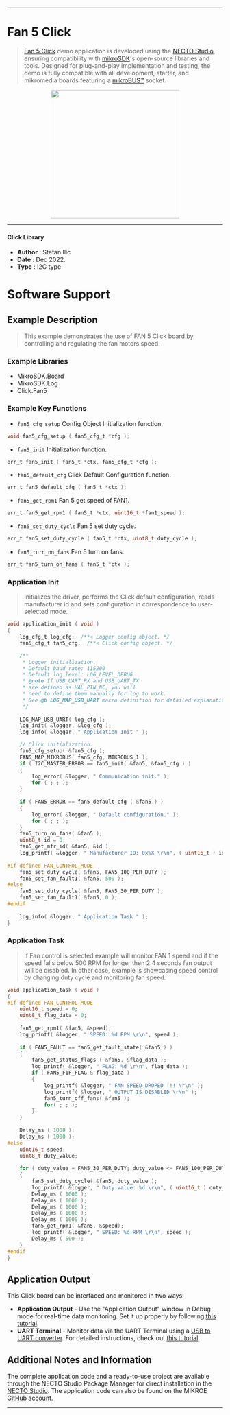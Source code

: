 
---
# Fan 5 Click

> [Fan 5 Click](https://www.mikroe.com/?pid_product=MIKROE-5507) demo application is developed using
the [NECTO Studio](https://www.mikroe.com/necto), ensuring compatibility with [mikroSDK](https://www.mikroe.com/mikrosdk)'s
open-source libraries and tools. Designed for plug-and-play implementation and testing, the demo is fully compatible with
all development, starter, and mikromedia boards featuring a [mikroBUS&trade;](https://www.mikroe.com/mikrobus) socket.

<p align="center">
  <img src="https://www.mikroe.com/?pid_product=MIKROE-5507&image=1" height=300px>
</p>

---

#### Click Library

- **Author**        : Stefan Ilic
- **Date**          : Dec 2022.
- **Type**          : I2C type

# Software Support

## Example Description

> This example demonstrates the use of FAN 5 Click board by controlling and regulating the fan motors speed.

### Example Libraries

- MikroSDK.Board
- MikroSDK.Log
- Click.Fan5

### Example Key Functions

- `fan5_cfg_setup` Config Object Initialization function.
```c
void fan5_cfg_setup ( fan5_cfg_t *cfg );
```

- `fan5_init` Initialization function.
```c
err_t fan5_init ( fan5_t *ctx, fan5_cfg_t *cfg );
```

- `fan5_default_cfg` Click Default Configuration function.
```c
err_t fan5_default_cfg ( fan5_t *ctx );
```

- `fan5_get_rpm1` Fan 5 get speed of FAN1.
```c
err_t fan5_get_rpm1 ( fan5_t *ctx, uint16_t *fan1_speed );
```

- `fan5_set_duty_cycle` Fan 5 set duty cycle.
```c
err_t fan5_set_duty_cycle ( fan5_t *ctx, uint8_t duty_cycle );
```

- `fan5_turn_on_fans` Fan 5 turn on fans.
```c
err_t fan5_turn_on_fans ( fan5_t *ctx );
```

### Application Init

> Initializes the driver, performs the Click default configuration, reads 
  manufacturer id and sets configuration in correspondence to user-selected mode.

```c
void application_init ( void ) 
{
    log_cfg_t log_cfg;  /**< Logger config object. */
    fan5_cfg_t fan5_cfg;  /**< Click config object. */

    /** 
     * Logger initialization.
     * Default baud rate: 115200
     * Default log level: LOG_LEVEL_DEBUG
     * @note If USB_UART_RX and USB_UART_TX 
     * are defined as HAL_PIN_NC, you will 
     * need to define them manually for log to work. 
     * See @b LOG_MAP_USB_UART macro definition for detailed explanation.
     */
    
    LOG_MAP_USB_UART( log_cfg );
    log_init( &logger, &log_cfg );
    log_info( &logger, " Application Init " );

    // Click initialization.
    fan5_cfg_setup( &fan5_cfg );
    FAN5_MAP_MIKROBUS( fan5_cfg, MIKROBUS_1 );
    if ( I2C_MASTER_ERROR == fan5_init( &fan5, &fan5_cfg ) ) 
    {
        log_error( &logger, " Communication init." );
        for ( ; ; );
    }
    
    if ( FAN5_ERROR == fan5_default_cfg ( &fan5 ) )
    {
        log_error( &logger, " Default configuration." );
        for ( ; ; );
    }
    fan5_turn_on_fans( &fan5 );
    uint8_t id = 0;
    fan5_get_mfr_id( &fan5, &id );
    log_printf( &logger, " Manufacturer ID: 0x%X \r\n", ( uint16_t ) id );
    
#if defined FAN_CONTROL_MODE
    fan5_set_duty_cycle( &fan5, FAN5_100_PER_DUTY );
    fan5_set_fan_fault1( &fan5, 500 );
#else
    fan5_set_duty_cycle( &fan5, FAN5_30_PER_DUTY );
    fan5_set_fan_fault1( &fan5, 0 );
#endif
    
    log_info( &logger, " Application Task " );
}
```

### Application Task

> If Fan control is selected example will monitor FAN 1 speed and if the speed 
  falls below 500 RPM for longer then 2.4 seconds fan output will be disabled.
  In other case, example is showcasing speed control by changing duty cycle and 
  monitoring fan speed.

```c
void application_task ( void ) 
{
#if defined FAN_CONTROL_MODE
    uint16_t speed = 0;
    uint8_t flag_data = 0;
    
    fan5_get_rpm1( &fan5, &speed);
    log_printf( &logger, " SPEED: %d RPM \r\n", speed );
    
    if ( FAN5_FAULT == fan5_get_fault_state( &fan5 ) )
    {
        fan5_get_status_flags ( &fan5, &flag_data );
        log_printf( &logger, " FLAG: %d \r\n", flag_data );
        if ( FAN5_F1F_FLAG & flag_data )
        {
            log_printf( &logger, " FAN SPEED DROPED !!! \r\n" );
            log_printf( &logger, " OUTPUT IS DISABLED \r\n" );
            fan5_turn_off_fans( &fan5 );
            for( ; ; );
        }
    }
    
    Delay_ms ( 1000 );
    Delay_ms ( 1000 );
#else
    uint16_t speed;
    uint8_t duty_value;
    
    for ( duty_value = FAN5_30_PER_DUTY; duty_value <= FAN5_100_PER_DUTY; duty_value++ )
    {
        fan5_set_duty_cycle( &fan5, duty_value );
        log_printf( &logger, " Duty value: %d \r\n", ( uint16_t ) duty_value );
        Delay_ms ( 1000 );
        Delay_ms ( 1000 );
        Delay_ms ( 1000 );
        Delay_ms ( 1000 );
        Delay_ms ( 1000 );
        fan5_get_rpm1( &fan5, &speed);
        log_printf( &logger, " SPEED: %d RPM \r\n", speed );
        Delay_ms ( 500 );
    }
#endif
}
```

## Application Output

This Click board can be interfaced and monitored in two ways:
- **Application Output** - Use the "Application Output" window in Debug mode for real-time data monitoring.
Set it up properly by following [this tutorial](https://www.youtube.com/watch?v=ta5yyk1Woy4).
- **UART Terminal** - Monitor data via the UART Terminal using
a [USB to UART converter](https://www.mikroe.com/click/interface/usb?interface*=uart,uart). For detailed instructions,
check out [this tutorial](https://help.mikroe.com/necto/v2/Getting%20Started/Tools/UARTTerminalTool).

## Additional Notes and Information

The complete application code and a ready-to-use project are available through the NECTO Studio Package Manager for 
direct installation in the [NECTO Studio](https://www.mikroe.com/necto). The application code can also be found on
the MIKROE [GitHub](https://github.com/MikroElektronika/mikrosdk_click_v2) account.

---
